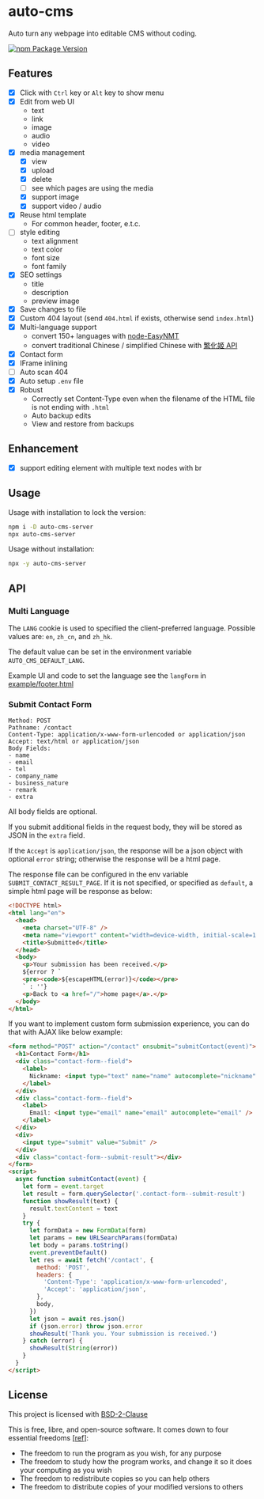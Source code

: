 # auto-cms

Auto turn any webpage into editable CMS without coding.

[![npm Package Version](https://img.shields.io/npm/v/auto-cms-server)](https://www.npmjs.com/package/auto-cms-server)

## Features

- [x] Click with `Ctrl` key or `Alt` key to show menu
- [x] Edit from web UI
  - text
  - link
  - image
  - audio
  - video
- [x] media management
  - [x] view
  - [x] upload
  - [x] delete
  - [ ] see which pages are using the media
  - [x] support image
  - [x] support video / audio
- [x] Reuse html template
  - For common header, footer, e.t.c.
- [ ] style editing
  - text alignment
  - text color
  - font size
  - font family
- [x] SEO settings
  - title
  - description
  - preview image
- [x] Save changes to file
- [x] Custom 404 layout (send `404.html` if exists, otherwise send `index.html`)
- [x] Multi-language support
  - convert 150+ languages with [node-EasyNMT](https://github.com/beenotung/node-EasyNMT)
  - convert traditional Chinese / simplified Chinese with [繁化姬 API](https://docs.zhconvert.org)
- [x] Contact form
- [x] IFrame inlining
- [ ] Auto scan 404
- [x] Auto setup `.env` file
- [x] Robust
  - Correctly set Content-Type even when the filename of the HTML file is not ending with `.html`
  - Auto backup edits
  - View and restore from backups

## Enhancement

- [x] support editing element with multiple text nodes with br

## Usage

Usage with installation to lock the version:

```bash
npm i -D auto-cms-server
npx auto-cms-server
```

Usage without installation:

```bash
npx -y auto-cms-server
```

## API

### Multi Language

The `LANG` cookie is used to specified the client-preferred language. Possible values are: `en`, `zh_cn`, and `zh_hk`.

The default value can be set in the environment variable `AUTO_CMS_DEFAULT_LANG`.

Example UI and code to set the language see the `langForm` in [example/footer.html](./example/footer.html)

### Submit Contact Form

```
Method: POST
Pathname: /contact
Content-Type: application/x-www-form-urlencoded or application/json
Accept: text/html or application/json
Body Fields:
- name
- email
- tel
- company_name
- business_nature
- remark
- extra
```

All body fields are optional.

If you submit additional fields in the request body, they will be stored as JSON in the `extra` field.

If the `Accept` is `application/json`, the response will be a json object with optional `error` string; otherwise the response will be a html page.

The response file can be configured in the env variable `SUBMIT_CONTACT_RESULT_PAGE`. If it is not specified, or specified as `default`, a simple html page will be response as below:

```html
<!DOCTYPE html>
<html lang="en">
  <head>
    <meta charset="UTF-8" />
    <meta name="viewport" content="width=device-width, initial-scale=1.0" />
    <title>Submitted</title>
  </head>
  <body>
    <p>Your submission has been received.</p>
    ${error ? `
    <pre><code>${escapeHTML(error)}</code></pre>
    ` : ''}
    <p>Back to <a href="/">home page</a>.</p>
  </body>
</html>
```

If you want to implement custom form submission experience, you can do that with AJAX like below example:

```html
<form method="POST" action="/contact" onsubmit="submitContact(event)">
  <h1>Contact Form</h1>
  <div class="contact-form--field">
    <label>
      Nickname: <input type="text" name="name" autocomplete="nickname" />
    </label>
  </div>
  <div class="contact-form--field">
    <label>
      Email: <input type="email" name="email" autocomplete="email" />
    </label>
  </div>
  <div>
    <input type="submit" value="Submit" />
  </div>
  <div class="contact-form--submit-result"></div>
</form>
<script>
  async function submitContact(event) {
    let form = event.target
    let result = form.querySelector('.contact-form--submit-result')
    function showResult(text) {
      result.textContent = text
    }
    try {
      let formData = new FormData(form)
      let params = new URLSearchParams(formData)
      let body = params.toString()
      event.preventDefault()
      let res = await fetch('/contact', {
        method: 'POST',
        headers: {
          'Content-Type': 'application/x-www-form-urlencoded',
          'Accept': 'application/json',
        },
        body,
      })
      let json = await res.json()
      if (json.error) throw json.error
      showResult('Thank you. Your submission is received.')
    } catch (error) {
      showResult(String(error))
    }
  }
</script>
```

## License

This project is licensed with [BSD-2-Clause](./LICENSE)

This is free, libre, and open-source software. It comes down to four essential freedoms [[ref]](https://seirdy.one/2021/01/27/whatsapp-and-the-domestication-of-users.html#fnref:2):

- The freedom to run the program as you wish, for any purpose
- The freedom to study how the program works, and change it so it does your computing as you wish
- The freedom to redistribute copies so you can help others
- The freedom to distribute copies of your modified versions to others
